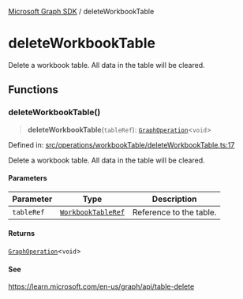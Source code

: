 [Microsoft Graph SDK](README.md) / deleteWorkbookTable

# deleteWorkbookTable

Delete a workbook table. All data in the table will be cleared.

## Functions

### deleteWorkbookTable()

> **deleteWorkbookTable**(`tableRef`): [`GraphOperation`](GraphOperation.md#graphoperation)\<`void`\>

Defined in: [src/operations/workbookTable/deleteWorkbookTable.ts:17](https://github.com/Future-Secure-AI/microsoft-graph/blob/main/src/operations/workbookTable/deleteWorkbookTable.ts#L17)

Delete a workbook table. All data in the table will be cleared.

#### Parameters

| Parameter | Type | Description |
| ------ | ------ | ------ |
| `tableRef` | [`WorkbookTableRef`](WorkbookTable-1.md#workbooktableref) | Reference to the table. |

#### Returns

[`GraphOperation`](GraphOperation.md#graphoperation)\<`void`\>

#### See

https://learn.microsoft.com/en-us/graph/api/table-delete
